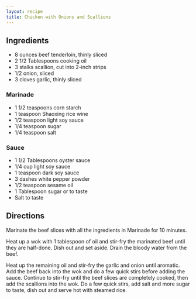 ```yaml
---
layout: recipe
title: Chicken with Onions and Scallions
---
```


## Ingredients

* 8 ounces beef tenderloin, thinly sliced
* 2 1/2 Tablespoons cooking oil
* 3 stalks scallion, cut into 2-inch strips
* 1/2 onion, sliced
* 3 cloves garlic, thinly sliced

### Marinade

* 1 1/2 teaspoons corn starch
* 1 teaspoon Shaoxing rice wine
* 1/2 teaspoon light soy sauce
* 1/4 teaspoon sugar
* 1/4 teaspoon salt

### Sauce

* 1 1/2 Tablespoons oyster sauce
* 1/4 cup light soy sauce
* 1 teaspoon dark soy sauce
* 3 dashes white pepper powder
* 1/2 teaspoon sesame oil
* 1 Tablespoon sugar or to taste
* Salt to taste

## Directions

Marinate the beef slices with all the ingredients in Marinade for 10
minutes.

Heat up a wok with 1 tablespoon of oil and stir-fry the marinated beef
until they are half-done. Dish out and set aside. Drain the bloody water
from the beef.

Heat up the remaining oil and stir-fry the garlic and onion until
aromatic. Add the beef back into the wok and do a few quick stirs before
adding the sauce. Continue to stir-fry until the beef slices are
completely cooked, then add the scallions into the wok. Do a few quick
stirs, add salt and more sugar to taste, dish out and serve hot with
steamed rice.
